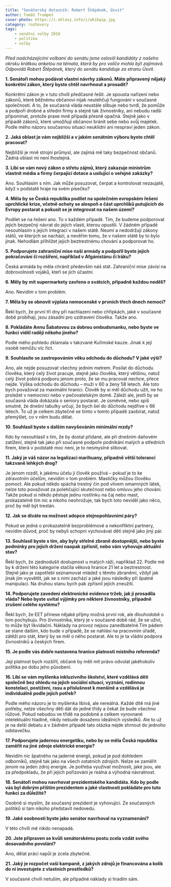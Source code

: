 ```yaml
---
title: "Senátorský dotazník: Robert Štěpánek, Úsvit"
author: Tomáš Trumpeš
cover-photo: https://i.ohlasy.info/i/whibqip.jpg
category: rozhovory
tags:
    - senátní volby 2016
    - politika
    - volby
---
```


*Před nadcházejícími volbami do senátu jsme oslovili kandidáty z našeho okrsku krátkou anketou na témata, která by pro voliče mohla být zajímavá. Odpovídá Robert Štěpánek, který do senátu kandiduje za stranu Úsvit.*

**1. Senátoři mohou podávat vlastní návrhy zákonů. Máte připravený nějaký konkrétní zákon, který byste chtěl navrhnout a prosadit?**

Konkrétní zákon je v tuto chvíli předčasné řešit. Je spousta nařízení nebo zákonů, které běžnému občanovi nijak neulehčují fungování v současné společnosti. A to, že současná vláda neustále slibuje nebo tvrdí, že pomůže a podpoří drobné a střední firmy a stejně tak živnostníky, ani nebudu radši připomínat, protože praxe mně připadá přesně opačná. Stejně jako v případě zákonů, které umožňují občanovi bránit sebe nebo svůj majetek. Podle mého názoru současnou situaci neuklidní ani nespraví jeden zákon.

**2. Jaká oblast je vám nejbližší a v jakém senátním výboru byste chtěl pracovat?**

Nejbližší je mně strojní průmysl, ale zajímá mě taky bezpečnost občanů. Žádná oblast mi není lhostejná.

**3. Líbí se vám nový zákon o střetu zájmů, který zakazuje ministrům vlastnit média a firmy čerpající dotace a usilující o veřejné zakázky?**

Ano. Souhlasím s ním. Jak může posuzovat, čerpat a kontrolovat nezaujatě, když v podstatě hraje na svém písečku?

**4. Měla by se Česká republika podílet na společném evropském řešení uprchlické krize, včetně ochoty se alespoň o část uprchlíků putujících do Evropy postarat a pokusit se je integrovat na našem území?**

Podílet se na řešení ano. To v každém případě. Tím, že budeme podporovat jejich bezpečný návrat do jejich vlasti, kterou opustili. V žádném případě nesouhlasím s jejich integrací v našem státě. Neumí a nedodržují zákony států, ve kterých se nachází, a nevěřím tomu, že v našem státě by to bylo jinak. Nehodlám přihlížet jejich beztrestnému chování a podporovat ho.

**5. Podporujete zahraniční mise naší armády a podpořil byste jejich pokračování či rozšíření, například v Afgánistánu či Iráku?**

Česká armáda by měla chránit především náš stát. Zahraniční mise závisí na dobrovolnosti vojáků, kteří se jich účastní.

**6. Měly by mít supermarkety zavřeno o svátcích, případně každou neděli?**

Ano. Nevidím v tom problém.

**7. Měla by se obnovit výplata nemocenské v prvních třech dnech nemoci?**

Řekl bych, že první tři dny při nachlazení nebo chřipkách, jaké v současné době probíhají, jsou zásadní pro uzdravení člověka. Takže ano.

**8. Pokládáte Annu Šabatovou za dobrou ombudsmanku, nebo byste ve funkci viděl raději někoho jiného?**

Podle mého pohledu zklamala v takzvané Kuřimské kauze. Jinak k její osobě nemůžu víc říct.

**9. Souhlasíte se zastropováním věku odchodu do důchodu? V jaké výši?**

Ano, ale nejde posuzovat všechny jedním metrem. Posílat do důchodu člověka, který celý život pracuje, stejně jako člověka, který většinu, natož celý život pobírá podporu jenom proto, že se mu pracovat nechce, přece nejde. Výška odchodu do důchodu – muži v 60 a ženy 58 letech. Ale toto bych považoval za maximální hranici. Člověk by si měl důchodu užít, ne ho proležet v nemocnici nebo v pečovatelským domě. Záleží ale, jestli by se současná vláda dokázala o seniory postarat. Je úsměvné, nebo spíš smutné, že dnešní tabulky určují, že bych šel do důchodu nejdříve v 66 letech. To už je celkem zbytečné se tímto v tomto případě zaobírat, natož přemýšlet, co v něm budu dělat.

**10. Souhlasil byste s dalším navyšováním minimální mzdy?**

Kdo by nesouhlasil s tím, že by dostal přidané, ale při dnešním daňovém zatížení, stejně tak jako při současné podpoře podnikání malých a středních firem, která v podstatě moc není, je to nesmyslné slibovat.

**11. Jaký je váš názor na legalizaci marihuany, případně větší toleranci takzvaně lehkých drog?**

Je jenom rozdíl, k jakému účelu ji člověk používá – pokud je to ke zdravotním účelům, nevidím v tom problém. Mastičky můžou člověku pomoct. Ale pokud někdo spáchá trestný čin pod vlivem omamných látek, nelze toto považovat za polehčující skutečnost nebo omluvu jeho chování. Takže pokud si někdo pěstuje jednu rostlinku na čaj nebo mast, prokazatelně tím nic a nikoho neohrožuje, tak bych toto neviděl jako něco, proč by měl být trestán.

**12. Jak se díváte na možnost adopce stejnopohlavními páry?**

Pokud se jedná o prokazatelně bezproblémové a nekonfliktní partnery, nevidím důvod, proč by nebyli schopni vychovávat děti stejně jako jiný pár.

**13. Souhlasil byste s tím, aby byly střelné zbraně dostupnější, nebo byste podmínky pro jejich držení naopak zpřísnil, nebo vám vyhovuje aktuální stav?**

Řekl bych, že zjednodušit dostupnost u malých ráží, například 22. Podle mě by k držení této kategorie stačila věková hranice 21 let a beztrestnost. Stejně jako je zapotřebí seznamovat mládež s těmito zbraněmi, vždyť jak jinak jim vysvětlit, jak se s nimi zachází a jaké jsou následky při špatné manipulaci. Na druhou stanu bych pak zpřísnil jejich zneužití.

**14. Podporujete zavedení elektronické evidence tržeb, jak ji prosadila vláda? Nebo byste uvítal výjimky pro některé živnostníky, případně zrušení celého systému?**

Řekl bych, že EET přinese nějaké příjmy možná první rok, ale dlouhodobě o tom pochybuju. Pro živnostníka, který je v současné době rád, že se uživí, to může být likvidační. Náklady na provoz nejsou zanedbatelné.Tím pádem se stane dalším, kdo bude v případě, že se nahlásí na pracovním úřadě, zátěží pro stát, který by se měl o něho postarat. Ale to je ta vládní podpora živnostníků a českých firem.

**15. Je podle vás dobře nastavena hranice platnosti místního referenda?**

Její platnost bych rozšířil, občané by měli mít právo odvolat jakéhokoliv politika po dobu jeho působení.

**16. Líbí se vám myšlenka inkluzivního školství, které vzdělává děti společně bez ohledu na jejich sociální situaci, vyznání, rodinnou konstelaci, postižení, rasu a příslušnost k menšině a vzdělává je individuálně podle jejich potřeb?**

Podle mého názoru je to myšlenka líbivá, ale nereálná. Každé dítě má jiné potřeby, nelze všechny děti dát do jedné třídy a čekat že bude všechno růžové. Pokud nebudou ve třídě na podobné a celkem vyrovnané intelektuální hladině, nikdy nebude dosaženo ideálních výsledků. Ale to už je na delší debatu a v žádném případě tato otázka nejde shrnout do jednoho odstavečku.

**17. Podporujete jadernou energetiku, nebo by se měla Česká republika zaměřit na jiné zdroje elektrické energie?**

Nevidím nic špatného na jaderné energii, pokud je pod dohledem odborníků, stejně tak jako na všech ostatních zdrojích. Nelze se zaměřit jenom na jeden zdroj energie. Je potřeba využívat možnosti, jaké jsou, ale za předpokladu, že při jejich pořizováni je reálná a výhodná návratnost.

**18. Senátoři mohou navrhovat prezidentského kandidáta. Kdo by podle vás byl dobrým příštím prezidentem a jaké vlastnosti pokládáte pro tuto funkci za důležité?**

Osobně si myslím, že současný prezident je vyhovující. Ze současných politiků si tam nikoho představit nedovedu.

**19. Jaké osobnosti byste jako senátor navrhoval na vyznamenání?**

V této chvíli mě nikdo nenapadá.

**20. Jste připraven se kvůli senátorskému postu zcela vzdát svého dosavadního povolání?**

Ano, dělat práci napůl je zcela zbytečné.

**21. Jaký je rozpočet vaší kampaně, z jakých zdrojů je financována a kolik do ní investujete z vlastních prostředků?**

V současné chvíli netuším, ale případné náklady si hradím sám.
